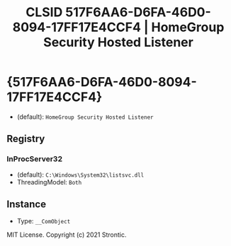 ﻿---
title: "CLSID 517F6AA6-D6FA-46D0-8094-17FF17E4CCF4 | HomeGroup Security Hosted Listener"
excerpt: What is COM-Object CLSID 517F6AA6-D6FA-46D0-8094-17FF17E4CCF4?
---

# {517F6AA6-D6FA-46D0-8094-17FF17E4CCF4}

* (default): `HomeGroup Security Hosted Listener`

## Registry


### InProcServer32

* (default): `C:\Windows\System32\listsvc.dll`
* ThreadingModel: `Both`

## Instance

* Type: `__ComObject`

MIT License. Copyright (c) 2021 Strontic.


